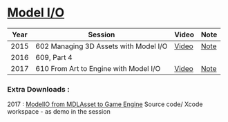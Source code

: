 # [Model I/O](https://developer.apple.com/documentation/modelio)

Year| Session | Video | Note
--|--|--|--
2015 |602 Managing 3D Assets with Model I/O |[Video](https://developer.apple.com/videos/play/wwdc2015/602/)|[Note](2015-602-0-managing-3d-assets-with-model-io.md)
2016| 609, Part 4||
2017| 610 From Art to Engine with Model I/O|[Video](https://developer.apple.com/videos/play/wwdc2017/610/)|[Note](2017-610-0-from-art-to-engine-with-model-io.md)


### Extra Downloads :

2017 : [ModelIO from MDLAsset to Game Engine]() Source code/ Xcode workspace - as demo in the session
